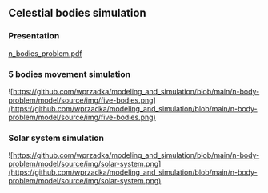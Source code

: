 ## Celestial bodies simulation
### Presentation
[n_bodies_problem.pdf](n-body-problem/model/n_bodies_problem.pdf)
### 5 bodies movement simulation
![https://github.com/wprzadka/modeling_and_simulation/blob/main/n-body-problem/model/source/img/five-bodies.png](https://github.com/wprzadka/modeling_and_simulation/blob/main/n-body-problem/model/source/img/five-bodies.png)
### Solar system simulation
![https://github.com/wprzadka/modeling_and_simulation/blob/main/n-body-problem/model/source/img/solar-system.png](https://github.com/wprzadka/modeling_and_simulation/blob/main/n-body-problem/model/source/img/solar-system.png)
